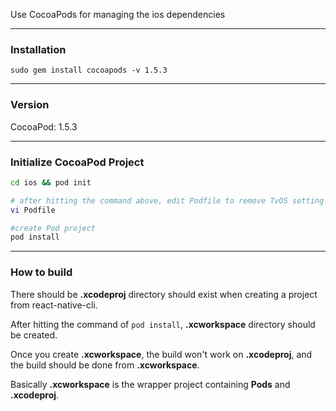 Use CocoaPods for managing the ios dependencies

---

### Installation 
```
sudo gem install cocoapods -v 1.5.3
```

---

### Version
CocoaPod: 1.5.3

--- 

### Initialize CocoaPod Project
```bash
cd ios && pod init 

# after hitting the command above, edit Podfile to remove TvOS setting
vi Podfile

#create Pod project
pod install
```
---

### How to build

There should be **.xcodeproj** directory should exist when creating a project from react-native-cli. 

After hitting the command of ``pod install``, **.xcworkspace** directory should be created.

Once you create **.xcworkspace**, the build won't work on **.xcodeproj**, and the build should be done from  **.xcworkspace**.

Basically  **.xcworkspace** is the wrapper project containing **Pods** and **.xcodeproj**. 